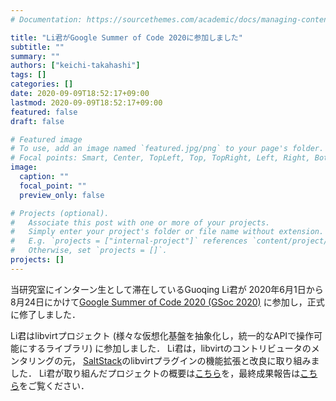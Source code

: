 ```yaml
---
# Documentation: https://sourcethemes.com/academic/docs/managing-content/

title: "Li君がGoogle Summer of Code 2020に参加しました"
subtitle: ""
summary: ""
authors: ["keichi-takahashi"]
tags: []
categories: []
date: 2020-09-09T18:52:17+09:00
lastmod: 2020-09-09T18:52:17+09:00
featured: false
draft: false

# Featured image
# To use, add an image named `featured.jpg/png` to your page's folder.
# Focal points: Smart, Center, TopLeft, Top, TopRight, Left, Right, BottomLeft, Bottom, BottomRight.
image:
  caption: ""
  focal_point: ""
  preview_only: false

# Projects (optional).
#   Associate this post with one or more of your projects.
#   Simply enter your project's folder or file name without extension.
#   E.g. `projects = ["internal-project"]` references `content/project/deep-learning/index.md`.
#   Otherwise, set `projects = []`.
projects: []
---
```


当研究室にインターン生として滞在しているGuoqing Li君が
2020年6月1日から8月24日にかけて[Google Summer of Code 2020 (GSoc 2020)](https://summerofcode.withgoogle.com/) に参加し，正式に修了しました．

Li君はlibvirtプロジェクト (様々な仮想化基盤を抽象化し，統一的なAPIで操作可能にするライブラリ) に参加しました．
Li君は，libvirtのコントリビュータのメンタリングの元，
[SaltStack](https://www.saltstack.com/)のlibvirtプラグインの機能拡張と改良に取り組みました．
Li君が取り組んだプロジェクトの概要は[こちら](https://summerofcode.withgoogle.com/projects/#6371688154923008)を，最終成果報告は[こちら](https://gist.github.com/gqlo/10860ffea5b25272ac37d1a8f0b6b22f)をご覧ください．
